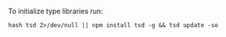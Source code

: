 
To initialize type libraries run:

    hash tsd 2>/dev/null || npm install tsd -g && tsd update -so

